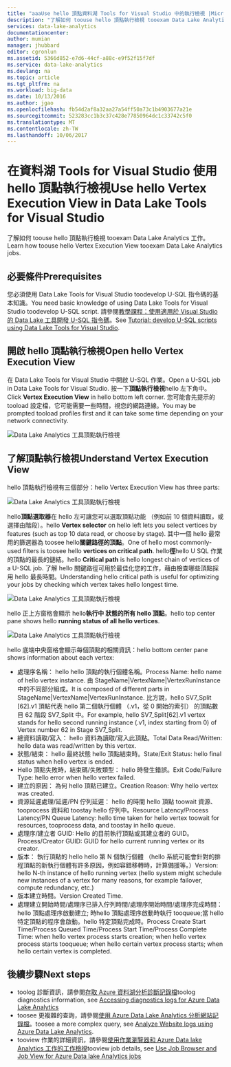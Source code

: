 ```yaml
---
title: "aaaUse hello 頂點資料湖 Tools for Visual Studio 中的執行檢視 |Microsoft 文件"
description: "了解如何 toouse hello 頂點執行檢視 tooexam Data Lake Analytics 工作。"
services: data-lake-analytics
documentationcenter: 
author: mumian
manager: jhubbard
editor: cgronlun
ms.assetid: 5366d852-e7d6-44cf-a88c-e9f52f15f7df
ms.service: data-lake-analytics
ms.devlang: na
ms.topic: article
ms.tgt_pltfrm: na
ms.workload: big-data
ms.date: 10/13/2016
ms.author: jgao
ms.openlocfilehash: fb54d2af8a32aa27a54ff50a73c1b4903677a21e
ms.sourcegitcommit: 523283cc1b3c37c428e77850964dc1c33742c5f0
ms.translationtype: MT
ms.contentlocale: zh-TW
ms.lasthandoff: 10/06/2017
---
```

# <a name="use-hello-vertex-execution-view-in-data-lake-tools-for-visual-studio"></a><span data-ttu-id="e7624-103">在資料湖 Tools for Visual Studio 使用 hello 頂點執行檢視</span><span class="sxs-lookup"><span data-stu-id="e7624-103">Use hello Vertex Execution View in Data Lake Tools for Visual Studio</span></span>
<span data-ttu-id="e7624-104">了解如何 toouse hello 頂點執行檢視 tooexam Data Lake Analytics 工作。</span><span class="sxs-lookup"><span data-stu-id="e7624-104">Learn how toouse hello Vertex Execution View tooexam Data Lake Analytics jobs.</span></span>

## <a name="prerequisites"></a><span data-ttu-id="e7624-105">必要條件</span><span class="sxs-lookup"><span data-stu-id="e7624-105">Prerequisites</span></span>

<span data-ttu-id="e7624-106">您必須使用 Data Lake Tools for Visual Studio toodevelop U-SQL 指令碼的基本知識。</span><span class="sxs-lookup"><span data-stu-id="e7624-106">You need basic knowledge of using Data Lake Tools for Visual Studio toodevelop U-SQL script.</span></span>  <span data-ttu-id="e7624-107">請參閱[教學課程：使用適用於 Visual Studio 的 Data Lake 工具開發 U-SQL 指令碼](data-lake-analytics-data-lake-tools-get-started.md)。</span><span class="sxs-lookup"><span data-stu-id="e7624-107">See [Tutorial: develop U-SQL scripts using Data Lake Tools for Visual Studio](data-lake-analytics-data-lake-tools-get-started.md).</span></span>

## <a name="open-hello-vertex-execution-view"></a><span data-ttu-id="e7624-108">開啟 hello 頂點執行檢視</span><span class="sxs-lookup"><span data-stu-id="e7624-108">Open hello Vertex Execution View</span></span>
<span data-ttu-id="e7624-109">在 Data Lake Tools for Visual Studio 中開啟 U-SQL 作業。</span><span class="sxs-lookup"><span data-stu-id="e7624-109">Open a U-SQL job in Data Lake Tools for Visual Studio.</span></span> <span data-ttu-id="e7624-110">按一下**頂點執行檢視**hello 左下角中。</span><span class="sxs-lookup"><span data-stu-id="e7624-110">Click **Vertex Execution View** in hello bottom left corner.</span></span> <span data-ttu-id="e7624-111">您可能會先提示的 tooload 設定檔，它可能需要一些時間，視您的網路連線。</span><span class="sxs-lookup"><span data-stu-id="e7624-111">You may be prompted tooload profiles first and it can take some time depending on your network connectivity.</span></span>

![Data Lake Analytics 工具頂點執行檢視](./media/data-lake-analytics-data-lake-tools-use-vertex-execution-view/data-lake-tools-open-vertex-execution-view.png)

## <a name="understand-vertex-execution-view"></a><span data-ttu-id="e7624-113">了解頂點執行檢視</span><span class="sxs-lookup"><span data-stu-id="e7624-113">Understand Vertex Execution View</span></span>
<span data-ttu-id="e7624-114">hello 頂點執行檢視有三個部分：</span><span class="sxs-lookup"><span data-stu-id="e7624-114">hello Vertex Execution View has three parts:</span></span>

![Data Lake Analytics 工具頂點執行檢視](./media/data-lake-analytics-data-lake-tools-use-vertex-execution-view/data-lake-tools-vertex-execution-view.png)

<span data-ttu-id="e7624-116">hello**頂點選取器**在 hello 左可讓您可以選取頂點功能 （例如前 10 個資料讀取，或選擇由階段）。</span><span class="sxs-lookup"><span data-stu-id="e7624-116">hello **Vertex selector** on hello left lets you select vertices by features (such as top 10 data read, or choose by stage).</span></span> <span data-ttu-id="e7624-117">其中一個 hello 最常用的篩選器為 toosee hello**關鍵路徑的頂點**。</span><span class="sxs-lookup"><span data-stu-id="e7624-117">One of hello most commonly-used filters is toosee hello **vertices on critical path**.</span></span> <span data-ttu-id="e7624-118">hello**徑**hello U SQL 作業的頂點的最長的鏈結。</span><span class="sxs-lookup"><span data-stu-id="e7624-118">hello **Critical path** is hello longest chain of vertices of a U-SQL job.</span></span> <span data-ttu-id="e7624-119">了解 hello 關鍵路徑可用於最佳化您的工作，藉由檢查哪些頂點採用 hello 最長時間。</span><span class="sxs-lookup"><span data-stu-id="e7624-119">Understanding hello critical path is useful for optimizing your jobs by checking which vertex takes hello longest time.</span></span>
  
![Data Lake Analytics 工具頂點執行檢視](./media/data-lake-analytics-data-lake-tools-use-vertex-execution-view/data-lake-tools-vertex-execution-view-pane2.png)

<span data-ttu-id="e7624-121">hello 正上方窗格會顯示 hello**執行中 狀態的所有 hello 頂點**。</span><span class="sxs-lookup"><span data-stu-id="e7624-121">hello top center pane shows hello **running status of all hello vertices**.</span></span>
  
![Data Lake Analytics 工具頂點執行檢視](./media/data-lake-analytics-data-lake-tools-use-vertex-execution-view/data-lake-tools-vertex-execution-view-pane3.png)

<span data-ttu-id="e7624-123">hello 底端中央窗格會顯示每個頂點的相關資訊：</span><span class="sxs-lookup"><span data-stu-id="e7624-123">hello bottom center pane shows information about each vertex:</span></span>
* <span data-ttu-id="e7624-124">處理序名稱： hello hello 頂點的執行個體名稱。</span><span class="sxs-lookup"><span data-stu-id="e7624-124">Process Name: hello name of hello vertex instance.</span></span> <span data-ttu-id="e7624-125">由 StageName|VertexName|VertexRunInstance 中的不同部分組成。</span><span class="sxs-lookup"><span data-stu-id="e7624-125">It is composed of different parts in StageName|VertexName|VertexRunInstance.</span></span> <span data-ttu-id="e7624-126">比方說，hello SV7_Split [62].v1 頂點代表 hello 第二個執行個體 （.v1，從 0 開始的索引） 的頂點數目 62 階段 SV7_Split 中。</span><span class="sxs-lookup"><span data-stu-id="e7624-126">For example, hello SV7_Split[62].v1 vertex stands for hello second running instance (.v1, index starting from 0) of Vertex number 62 in Stage SV7_Split.</span></span>
* <span data-ttu-id="e7624-127">總資料讀取/寫入： hello 資料為讀取/寫入此頂點。</span><span class="sxs-lookup"><span data-stu-id="e7624-127">Total Data Read/Written: hello data was read/written by this vertex.</span></span>
* <span data-ttu-id="e7624-128">狀態/結束： hello 最終狀態 hello 頂點結束時。</span><span class="sxs-lookup"><span data-stu-id="e7624-128">State/Exit Status: hello final status when hello vertex is ended.</span></span>
* <span data-ttu-id="e7624-129">Hello 頂點失敗時，結束碼/失敗類型： hello 時發生錯誤。</span><span class="sxs-lookup"><span data-stu-id="e7624-129">Exit Code/Failure Type: hello error when hello vertex failed.</span></span>
* <span data-ttu-id="e7624-130">建立的原因： 為何 hello 頂點已建立。</span><span class="sxs-lookup"><span data-stu-id="e7624-130">Creation Reason: Why hello vertex was created.</span></span>
* <span data-ttu-id="e7624-131">資源延遲處理/延遲/PN 佇列延遲： hello 的時間 hello 頂點 toowait 資源、 tooprocess 資料和 toostay hello 佇列中。</span><span class="sxs-lookup"><span data-stu-id="e7624-131">Resource Latency/Process Latency/PN Queue Latency: hello time taken for hello vertex toowait for resources, tooprocess data, and toostay in hello queue.</span></span>
* <span data-ttu-id="e7624-132">處理序/建立者 GUID: Hello 的目前執行頂點或其建立者的 GUID。</span><span class="sxs-lookup"><span data-stu-id="e7624-132">Process/Creator GUID: GUID for hello current running vertex or its creator.</span></span>
* <span data-ttu-id="e7624-133">版本： 執行頂點的 hello hello 第 N 個執行個體 （hello 系統可能會針對的排程頂點的新執行個體有許多原因，例如容錯移轉時，計算備援等。）</span><span class="sxs-lookup"><span data-stu-id="e7624-133">Version: hello N-th instance of hello running vertex (hello system might schedule new instances of a vertex for many reasons, for example failover, compute redundancy, etc.)</span></span>
* <span data-ttu-id="e7624-134">版本建立時間。</span><span class="sxs-lookup"><span data-stu-id="e7624-134">Version Created Time.</span></span>
* <span data-ttu-id="e7624-135">處理建立開始時間/處理序已排入佇列時間/處理序開始時間/處理序完成時間： hello 頂點處理序啟動建立; 時hello 頂點處理序啟動時執行 tooqueue;當 hello 特定頂點的程序會啟動。hello 特定頂點完成時。</span><span class="sxs-lookup"><span data-stu-id="e7624-135">Process Create Start Time/Process Queued Time/Process Start Time/Process Complete Time: when hello vertex process starts creation; when hello vertex process starts tooqueue; when hello certain vertex process starts; when hello certain vertex is completed.</span></span>

## <a name="next-steps"></a><span data-ttu-id="e7624-136">後續步驟</span><span class="sxs-lookup"><span data-stu-id="e7624-136">Next steps</span></span>
* <span data-ttu-id="e7624-137">toolog 診斷資訊，請參閱[存取 Azure 資料湖分析診斷記錄檔](data-lake-analytics-diagnostic-logs.md)</span><span class="sxs-lookup"><span data-stu-id="e7624-137">toolog diagnostics information, see [Accessing diagnostics logs for Azure Data Lake Analytics](data-lake-analytics-diagnostic-logs.md)</span></span>
* <span data-ttu-id="e7624-138">toosee 更複雜的查詢，請參閱[使用 Azure Data Lake Analytics 分析網站記錄檔](data-lake-analytics-analyze-weblogs.md)。</span><span class="sxs-lookup"><span data-stu-id="e7624-138">toosee a more complex query, see [Analyze Website logs using Azure Data Lake Analytics](data-lake-analytics-analyze-weblogs.md).</span></span>
* <span data-ttu-id="e7624-139">tooview 作業的詳細資訊，請參閱[使用作業瀏覽器和 Azure Data lake Analytics 工作的工作檢視](data-lake-analytics-data-lake-tools-view-jobs.md)</span><span class="sxs-lookup"><span data-stu-id="e7624-139">tooview job details, see [Use Job Browser and Job View for Azure Data lake Analytics jobs](data-lake-analytics-data-lake-tools-view-jobs.md)</span></span>
